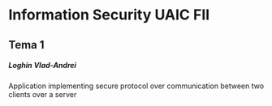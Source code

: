 # Information Security UAIC FII
## Tema 1
##### Loghin Vlad-Andrei

Application implementing secure protocol over communication between two clients over a 
server
